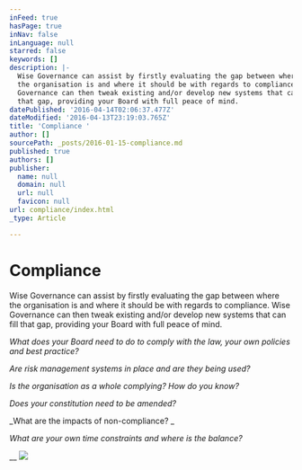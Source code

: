 ```yaml
---
inFeed: true
hasPage: true
inNav: false
inLanguage: null
starred: false
keywords: []
description: |-
  Wise Governance can assist by firstly evaluating the gap between where
  the organisation is and where it should be with regards to compliance. Wise
  Governance can then tweak existing and/or develop new systems that can fill
  that gap, providing your Board with full peace of mind.
datePublished: '2016-04-14T02:06:37.477Z'
dateModified: '2016-04-13T23:19:03.765Z'
title: 'Compliance '
author: []
sourcePath: _posts/2016-01-15-compliance.md
published: true
authors: []
publisher:
  name: null
  domain: null
  url: null
  favicon: null
url: compliance/index.html
_type: Article

---
```

# Compliance 

Wise Governance can assist by firstly evaluating the gap between where
the organisation is and where it should be with regards to compliance. Wise
Governance can then tweak existing and/or develop new systems that can fill
that gap, providing your Board with full peace of mind.

_What does your Board need to do to comply with the law, your own policies
and best practice?_

_Are risk management systems in place and are they being used?_

_Is the organisation as a whole complying? How do you know?_

_Does your constitution need to be amended?_

_What are the impacts of non-compliance? _

_What are your own time constraints and where is the balance?_

__
![](https://s3-us-west-2.amazonaws.com/the-grid-img/p/2ff1ff8993abf357672c0e389b8a4211e04c1a88.png)